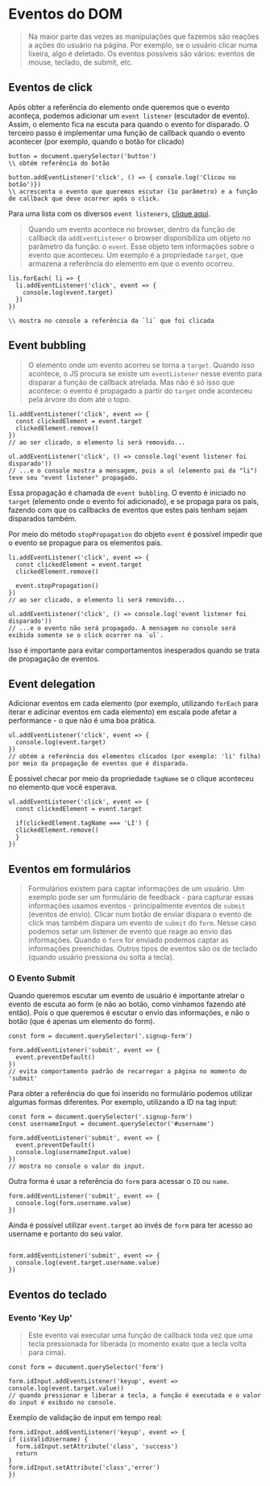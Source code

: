# Eventos  do DOM

> Na maior parte das vezes as manipulações que fazemos são reações a ações do usuário na página. Por exemplo, se o usuário clicar numa lixeira, algo é deletado. Os eventos possíveis são vários: eventos de mouse, teclado, de submit, etc. 

## Eventos de click

Após obter a referência do elemento onde queremos que o evento aconteça, podemos adicionar um `event listener` (escutador de evento). Assim, o elemento fica na escuta para quando o evento for disparado. O terceiro passo é implementar uma função de callback quando o evento acontecer (por exemplo, quando o botão for clicado)

```
button = document.querySelector('button')
\\ obtém referência do botão

button.addEventListener('click', () => { console.log('Clicou no botão')})
\\ acrescenta o evento que queremos escutar (1o parâmetro) e a função de callback que deve ocorrer após o click.
```

Para uma lista com os diversos `event listeners`, [clique aqui](https://developer.mozilla.org/en-US/docs/Web/Events).


> Quando um evento acontece no browser, dentro da função de callback da `addEventListener` o browser disponibiliza um objeto no parâmetro da função: o `event`. Esse objeto tem informações sobre o evento que aconteceu.  Um exemplo é a propriedade `target`, que armazena a referência do elemento em que o evento ocorreu.

```
lis.forEach( li => {
  li.addEventListener('click', event => {
    console.log(event.target)
  })
})

\\ mostra no console a referência da `li` que foi clicada
```

## Event bubbling

> O elemento onde um evento acorreu se torna a `target`. Quando isso acontece, o JS procura se existe um `eventListener` nesse evento para disparar a função de callback atrelada. Mas não é só isso que acontece: o evento é propagado a partir do `target` onde aconteceu pela árvore do dom até o topo.

```
li.addEventListener('click', event => {
  const clickedElement = event.target
  clickedElement.remove()
})
// ao ser clicado, o elemento li será removido...

ul.addEventListener('click', () => console.log('event listener foi disparado'))
// ...e o console mostra a mensagem, pois a ul (elemento pai da "li") teve seu "event listener" propagado.

```

Essa propagação é chamada de `event bubbling`. O evento é iniciado no `target` (elemento onde o evento foi adicionado), e se propaga para os pais, fazendo com que os callbacks de eventos que estes pais tenham sejam disparados também.

Por meio do método `stopPropagation` do objeto `event` é possível impedir que o evento se propague para os elementos pais.
```
li.addEventListener('click', event => {
  const clickedElement = event.target
  clickedElement.remove()

  event.stopPropagation()
})
// ao ser clicado, o elemento li será removido...

ul.addEventListener('click', () => console.log('event listener foi disparado'))
// ...e o evento não será propagado. A mensagem no console será exibida somente se o click ocorrer na `ul`.
```

Isso é importante para evitar comportamentos inesperados quando se trata de propagação de eventos.


## Event delegation

Adicionar eventos em cada elemento (por exemplo, utilizando `forEach` para iterar e adicinar eventos em cada elemento) em escala pode afetar a performance - o que não é uma boa prática.

```
ul.addEventListener('click', event => {
  console.log(event.target)
})
// obtém a referência dos elementos clicados (por exemplo: 'li' filha) 
por meio da propagação de eventos que é disparada.
```


É possível checar por meio da propriedade `tagName` se o clique aconteceu no elemento que você esperava.
```
ul.addEventListener('click', event => {
  const clickedElement = event.target

  if(clickedElement.tagName === 'LI') {
  clickedElement.remove() 
  }
})
```

## Eventos em formulários

> Formulários existem para captar informações de um usuário. Um exemplo pode ser um formulário de feedback - para capturar essas informações usamos eventos - principalmente eventos de `submit` (eventos de envio). Clicar num botão de enviar dispara o evento de click mas também dispara um evento de `submit` do `form`. Nesse caso podemos setar um listener de evento que reage ao envio das informações. Quando o `form` for enviado podemos captar as informações preenchidas. Outros tipos de eventos são os de teclado (quando usuário pressiona ou solta a tecla).

### O Evento Submit

Quando queremos escutar um evento de usuário é importante atrelar o evento de escuta ao form (e não ao botão, como vínhamos fazendo até então). Pois o que queremos é escutar o envio das informações, e não o botão (que é apenas um elemento do form). 
```
const form = document.querySelector('.signup-form')

form.addEventListener('submit', event => {
  event.preventDefault()
})
// evita comportamento padrão de recarregar a página no momento do 'submit'
```

Para obter a referência do que foi inserido no formulário podemos utilizar algumas formas diferentes. Por exemplo, utilizando a ID na tag input:
``` 
const form = document.querySelector('.signup-form')
const usernameInput = document.querySelector('#username')

form.addEventListener('submit', event => {
  event.preventDefault()
  console.log(usernameInput.value)
})
// mostra no console o valor do input.
```

Outra forma é usar a referência do `form` para acessar o `ID` ou `name`.
```
form.addEventListener('submit', event => {
  console.log(form.username.value)
})
```

Ainda é possível utilizar `event.target` ao invés de `form` para ter acesso ao username e portanto do seu valor.
```

form.addEventListener('submit', event => {
  console.log(event.target.username.value)
})
```

## Eventos do teclado

### Evento 'Key Up'

> Este evento vai executar uma função de callback toda vez que uma tecla pressionada for liberada (o momento exato que a tecla volta para cima).

```
const form = document.querySelector('form')

form.idInput.addEventListener('keyup', event => 
console.log(event.target.value))
// quando pressionar e liberar a tecla, a função é executada e o valor do input é exibido no console.
```

Exemplo de validação de input em tempo real:
```
form.idInput.addEventListener('keyup', event => {
if (isValidUsername) {
  form.idInput.setAttribute('class', 'success')
  return
}
form.idInput.setAttribute('class','error')
})
```